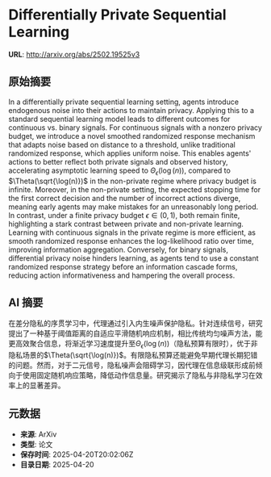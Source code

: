 # Differentially Private Sequential Learning

**URL**: http://arxiv.org/abs/2502.19525v3

## 原始摘要

In a differentially private sequential learning setting, agents introduce
endogenous noise into their actions to maintain privacy. Applying this to a
standard sequential learning model leads to different outcomes for continuous
vs. binary signals. For continuous signals with a nonzero privacy budget, we
introduce a novel smoothed randomized response mechanism that adapts noise
based on distance to a threshold, unlike traditional randomized response, which
applies uniform noise. This enables agents' actions to better reflect both
private signals and observed history, accelerating asymptotic learning speed to
$\Theta_{\epsilon}(\log(n))$, compared to $\Theta(\sqrt{\log(n)})$ in the
non-private regime where privacy budget is infinite. Moreover, in the
non-private setting, the expected stopping time for the first correct decision
and the number of incorrect actions diverge, meaning early agents may make
mistakes for an unreasonably long period. In contrast, under a finite privacy
budget $\epsilon \in (0,1)$, both remain finite, highlighting a stark contrast
between private and non-private learning. Learning with continuous signals in
the private regime is more efficient, as smooth randomized response enhances
the log-likelihood ratio over time, improving information aggregation.
Conversely, for binary signals, differential privacy noise hinders learning, as
agents tend to use a constant randomized response strategy before an
information cascade forms, reducing action informativeness and hampering the
overall process.


## AI 摘要

在差分隐私的序贯学习中，代理通过引入内生噪声保护隐私。针对连续信号，研究提出了一种基于阈值距离的自适应平滑随机响应机制，相比传统均匀噪声方法，能更高效聚合信息，将渐近学习速度提升至$\Theta_{\epsilon}(\log(n))$（隐私预算有限时），优于非隐私场景的$\Theta(\sqrt{\log(n)})$。有限隐私预算还能避免早期代理长期犯错的问题。然而，对于二元信号，隐私噪声会阻碍学习，因代理在信息级联形成前倾向于使用固定随机响应策略，降低动作信息量。研究揭示了隐私与非隐私学习在效率上的显著差异。

## 元数据

- **来源**: ArXiv
- **类型**: 论文
- **保存时间**: 2025-04-20T20:02:06Z
- **目录日期**: 2025-04-20
